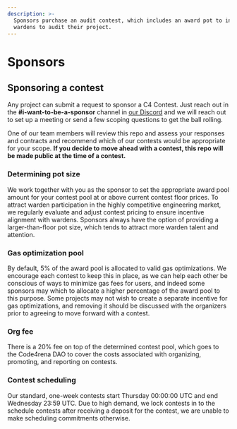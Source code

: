 ```yaml
---
description: >-
  Sponsors purchase an audit contest, which includes an award pot to incentivize
  wardens to audit their project.
---
```


# Sponsors

## Sponsoring a contest

Any project can submit a request to sponsor a C4 Contest. Just reach out in the **#i-want-to-be-a-sponsor** channel in [our Discord](https://discord.gg/EY5dvm3evD) and we will reach out to set up a meeting or send a few scoping questions to get the ball rolling.

One of our team members will review this repo and assess your responses and contracts and recommend which of our contests would be appropriate for your scope. **If you decide to move ahead with a contest, this repo will be made public at the time of a contest.**

### **Determining pot size**

We work together with you as the sponsor to set the appropriate award pool amount for your contest pool at or above current contest floor prices. To attract warden participation in the highly competitive engineering market, we regularly evaluate and adjust contest pricing to ensure incentive alignment with wardens. Sponsors always have the option of providing a larger-than-floor pot size, which tends to attract more warden talent and attention.

### **Gas optimization pool**

By default, 5% of the award pool is allocated to valid gas optimizations. We encourage each contest to keep this in place, as we can help each other be conscious of ways to minimize gas fees for users, and indeed some sponsors may which to allocate a higher percentage of the award pool to this purpose. Some projects may not wish to create a separate incentive for gas optimizations, and removing it should be discussed with the organizers prior to agreeing to move forward with a contest.

### **Org fee**

There is a 20% fee on top of the determined contest pool, which goes to the Code4rena DAO to cover the costs associated with organizing, promoting, and reporting on contests.

### **Contest scheduling**

Our standard, one-week contests start Thursday 00:00:00 UTC and end Wednesday 23:59 UTC. Due to high demand, we lock contests in to the schedule contests after receiving a deposit for the contest, we are unable to make scheduling commitments otherwise.
